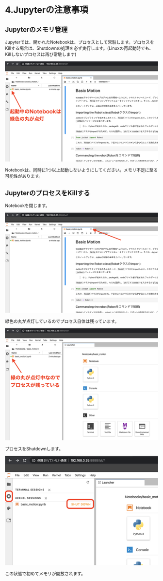 # 4.Jupyterの注意事項

## Jupyterのメモリ管理

Jupyterでは、開かれたNotebookは、プロセスとして常駐します。プロセスをKillする場合は、Shutdownの処理を必ず実行します。(Linuxの再起動時でも、Killしないプロセスは再び常駐します)

![](./img/jupyter001.png)

Notebookは、同時に1つ以上起動しないようにしてください。メモリ不足に至る可能性があります。

## JupyterのプロセスをKillする

Notebookを閉じます。

![](./img/kill001.png)

緑色の丸が点灯しているのでプロセス自体は残っています。

![](./img/kill002.png)

プロセスをShutdownします。

![](./img/kill003.png)

この状態で初めてメモリが開放されます。

